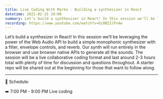 ```yaml
---
title: Live Coding With Marko - Building a synthesizer in React
datetime: 2021-02-25 19:00
summary: Let’s build a synthesizer in React! In this session we’ll be leveraging the power of the Web Audio API to build a simple monophonic synthesizer with a filter, envelope controls, and reverb.
recording: https://www.youtube.com/watch?v=Oi8BZ1lPv4w
---
```

<page-paragraph>
Let’s build a synthesizer in React! In this session we’ll be leveraging the power of the Web Audio API to build a simple monophonic synthesizer with a filter, envelope controls, and reverb. Our synth will run entirely in the browser and use browser native APIs to generate all the sounds. The session will be a live collaborative coding format and last around 2-3 hours total with plenty of time for discussion and questions throughout. A starter repo will be shared out at the beginning for those that want to follow along.
</page-paragraph>

--- 
<page-header2>
📅 Schedule:
</page-header2>

➡️ 7:00 PM - 9:00 PM
Live coding

